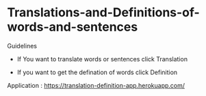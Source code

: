 # Translations-and-Definitions-of-words-and-sentences
Guidelines

* If You want to translate words or sentences click Translation

* If you want to get the defination of words click Definition

Application : https://translation-definition-app.herokuapp.com/
